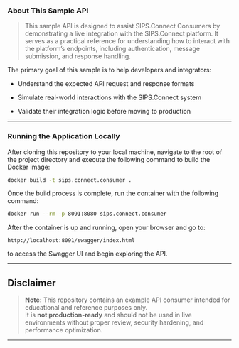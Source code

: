 ### About This Sample API
> This sample API is designed to assist SIPS.Connect Consumers by demonstrating a live integration with the SIPS.Connect platform. It serves as a practical reference for understanding how to interact with the platform’s endpoints, including authentication, message submission, and response handling.

The primary goal of this sample is to help developers and integrators:

* Understand the expected API request and response formats

* Simulate real-world interactions with the SIPS.Connect system

* Validate their integration logic before moving to production

---

### Running the Application Locally

After cloning this repository to your local machine, navigate to the root of the project directory and execute the following command to build the Docker image:

```bash
docker build -t sips.connect.consumer .
```

Once the build process is complete, run the container with the following command:

```bash
docker run --rm -p 8091:8080 sips.connect.consumer
```

After the container is up and running, open your browser and go to:

```
http://localhost:8091/swagger/index.html
```

to access the Swagger UI and begin exploring the API.

---

## Disclaimer

> **Note:** This repository contains an example API consumer intended for educational and reference purposes only.  
> It is **not production-ready** and should not be used in live environments without proper review, security hardening, and performance optimization.

---
